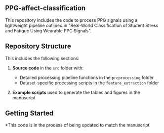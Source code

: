 ## PPG-affect-classification
This repository includes the code to process PPG signals using a lightweight pipeline outlined in "Real-World Classification of Student Stress and Fatigue Using Wearable PPG Signals".

## Repository Structure

This includes the following sections:

1. **Source code** in the `src` folder with:
   - Detailed processing pipeline functions in the `preprocessing` folder
   - Dataset-specific processing scripts in the `feature_extraction` folder

2. **Example scripts** used to generate the tables and figures in the manuscript

## Getting Started

*This code is in the process of being updated to match the manuscript